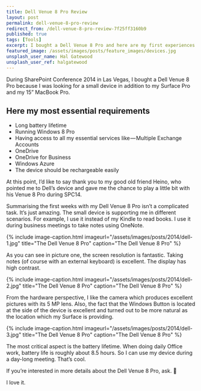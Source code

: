 ```yaml
---
title: Dell Venue 8 Pro Review
layout: post
permalink: dell-venue-8-pro-review
redirect_from: /dell-venue-8-pro-review-7f25ff3160b9
published: true
tags: [Tools]
excerpt: I bought a Dell Venue 8 Pro and here are my first experiences.
featured_image: /assets/images/posts/feature_images/devices.jpg
unsplash_user_name: Hal Gatewood
unsplash_user_ref: halgatewood
---
```


During SharePoint Conference 2014 in Las Vegas, I bought a Dell Venue 8 Pro because I was looking for a small device in addition to my Surface Pro and my 15” MacBook Pro.

## Here my most essential requirements

- Long battery lifetime
- Running Windows 8 Pro
- Having access to all my essential services like — Multiple Exchange Accounts
- OneDrive
- OneDrive for Business
- Windows Azure
- The device should be rechargeable easily

At this point, I’d like to say thank you to my good old friend Heino, who pointed me to Dell’s device and gave me the chance to play a little bit with his Venue 8 Pro during SPC14.

Summarising the first weeks with my Dell Venue 8 Pro isn’t a complicated task. It’s just amazing. The small device is supporting me in different scenarios. For example, I use it instead of my Kindle to read books. I use it during business meetings to take notes using OneNote.

{% include image-caption.html imageurl="/assets/images/posts/2014/dell-1.jpg"
title="The Dell Venue 8 Pro" caption="The Dell Venue 8 Pro" %}

As you can see in picture one, the screen resolution is fantastic. Taking notes (of course with an external keyboard) is excellent. The display has high contrast.

{% include image-caption.html imageurl="/assets/images/posts/2014/dell-2.jpg"
title="The Dell Venue 8 Pro" caption="The Dell Venue 8 Pro" %}

From the hardware perspective, I like the camera which produces excellent pictures with its 5 MP lens. Also, the fact that the Windows Button is located at the side of the device is excellent and turned out to be more natural as the location which my Surface is providing.

{% include image-caption.html imageurl="/assets/images/posts/2014/dell-3.jpg"
title="The Dell Venue 8 Pro" caption="The Dell Venue 8 Pro" %}

The most critical aspect is the battery lifetime. When doing daily Office work, battery life is roughly about 8.5 hours. So I can use my device during a day-long meeting. That’s cool.

If you’re interested in more details about the Dell Venue 8 Pro, ask. 🙂

I love it.


